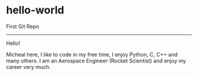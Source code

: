 # hello-world
First Git Repo

***************

Hello!

Micheal here, I like to code in my free time, I enjoy Python, C, C++ and many
others. I am an Aerospace Engineer (Rocket Scientist) and enjoy my career 
very much.
